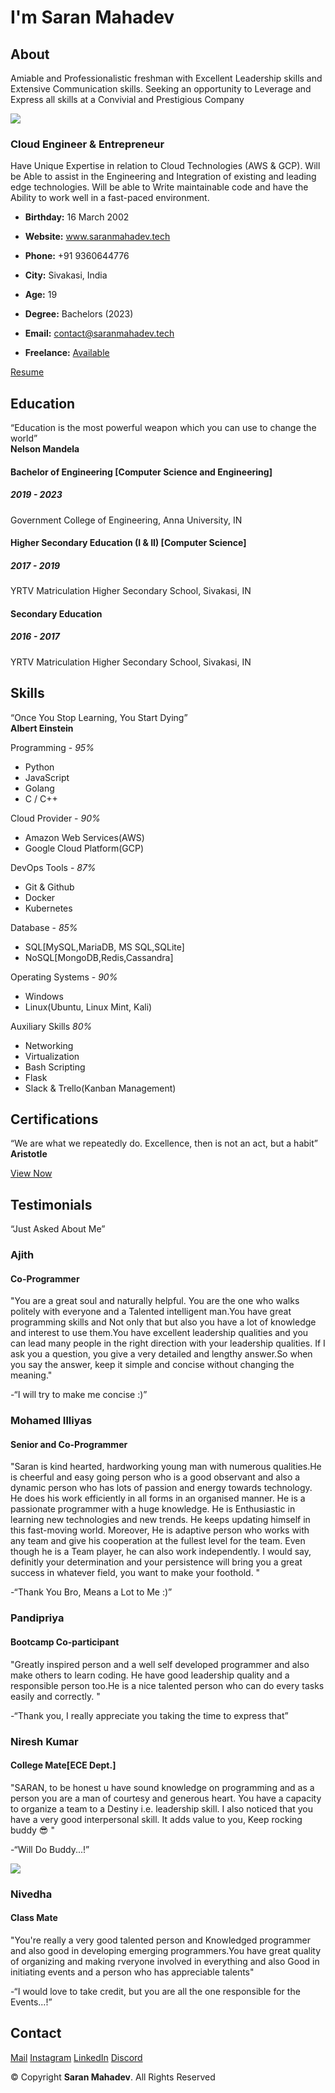 I'm Saran Mahadev
=============
About
-----

Amiable and Professionalistic freshman with Excellent Leadership skills
and Extensive Communication skills. Seeking an opportunity to Leverage
and Express all skills at a Convivial and Prestigious Company

![](assets/img/profile-img.png)

### Cloud Engineer & Entrepreneur

Have Unique Expertise in relation to Cloud Technologies (AWS & GCP).
Will be Able to assist in the Engineering and Integration of existing
and leading edge technologies. Will be able to Write maintainable code
and have the Ability to work well in a fast-paced environment.

-    **Birthday:** 16 March 2002
-    **Website:** www.saranmahadev.tech
-    **Phone:** +91 9360644776
-    **City:** Sivakasi, India

-    **Age:** 19
-   **Degree:** Bachelors (2023)
-   **Email:** contact@saranmahadev.tech
-   **Freelance:** [Available](https://saranmahadev.tech/#contact)

[Resume](resume.pdf)

Education
---------

“Education is the most powerful weapon which you can use to change the
world” \
**Nelson Mandela**

#### Bachelor of Engineering [Computer Science and Engineering]

##### 2019 - 2023

Government College of Engineering, Anna
University, IN

#### Higher Secondary Education (I & II) [Computer Science]

##### 2017 - 2019

YRTV Matriculation Higher Secondary
School, Sivakasi, IN

#### Secondary Education

##### 2016 - 2017

YRTV Matriculation Higher Secondary
School, Sivakasi, IN

Skills
------

“Once You Stop Learning, You Start Dying” \
**Albert Einstein**

Programming -  *95%*

-   Python 
-   JavaScript 
-   Golang 
-   C / C++

Cloud Provider - *90%*

-   Amazon Web Services(AWS) 
-   Google Cloud Platform(GCP)

DevOps Tools - *87%*

-   Git & Github 
-   Docker
-   Kubernetes

Database - *85%*

-   SQL[MySQL,MariaDB, MS SQL,SQLite] 
-   NoSQL[MongoDB,Redis,Cassandra] 

Operating Systems - *90%*

-   Windows 
-   Linux(Ubuntu, Linux Mint, Kali)

Auxiliary Skills *80%*

-   Networking 
-   Virtualization 
-   Bash Scripting
-   Flask 
-   Slack & Trello(Kanban Management)

Certifications
--------------

“We are what we repeatedly do. Excellence, then is not an act, but a
habit” \
**Aristotle**

[View Now](https://saranmahadev.tech/)

Testimonials
------------

“Just Asked About Me”

### Ajith

#### Co-Programmer

"You are a great soul and naturally helpful. You are the one who walks
politely with everyone and a Talented intelligent man.You have great
programming skills and Not only that but also you have a lot of
knowledge and interest to use them.You have excellent leadership
qualities and you can lead many people in the right direction with your
leadership qualities. If I ask you a question, you give a very detailed
and lengthy answer.So when you say the answer, keep it simple and
concise without changing the meaning."

-“I will try to make me concise :)”


### Mohamed Illiyas

#### Senior and Co-Programmer

"Saran is kind hearted, hardworking young man with numerous
qualities.He is cheerful and easy going person who is a good observant
and also a dynamic person who has lots of passion and energy towards
technology. He does his work efficiently in all forms in an organised
manner. He is a passionate programmer with a huge knowledge. He is
Enthusiastic in learning new technologies and new trends. He keeps
updating himself in this fast-moving world. Moreover, He is adaptive
person who works with any team and give his cooperation at the fullest
level for the team. Even though he is a Team player, he can also work
independently. I would say, definitly your determination and your
persistence will bring you a great success in whatever field, you want
to make your foothold. "

-“Thank You Bro, Means a Lot to Me :)”

### Pandipriya

#### Bootcamp Co-participant

"Greatly inspired person and a well self developed programmer and also
make others to learn coding. He have good leadership quality and a
responsible person too.He is a nice talented person who can do every
tasks easily and correctly. "

-“Thank you, I really appreciate you taking the time to express that”

### Niresh Kumar

#### College Mate[ECE Dept.]

"SARAN, to be honest u have sound knowledge on programming and as a
person you are a man of courtesy and generous heart. You have a capacity
to organize a team to a Destiny i.e. leadership skill. I also noticed
that you have a very good interpersonal skill. It adds value to you,
Keep rocking buddy 😎 "

-“Will Do Buddy...!”

![](assets/img/testimonials/4.png)

### Nivedha

#### Class Mate

"You're really a very good talented person and Knowledged programmer
and also good in developing emerging programmers.You have great quality
of organizing and making rveryone involved in everything and also Good
in initiating events and a person who has appreciable talents"

-“I would love to take credit, but you are all the one responsible for
the Events...!”

Contact
-------
[Mail](mailto:contact@saranmahadev.tech)
[Instagram](https://www.instagram.com/_saran_mahadev_)
[LinkedIn](https://www.linkedin.com/in/saranmahadev)
[Discord](https://discord.gg/kpDUxWjxv5)

© Copyright **Saran Mahadev**. All Rights Reserved
